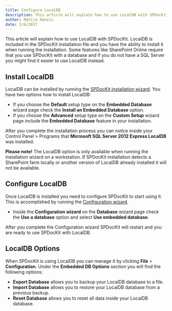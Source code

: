 ```yaml
---
title: Configure LocalDB
description: This article will explain how to use LocalDB with SPDocKit. 
author: Matija Hanzic
date: 2/6/2017
---
```


This article will explain how to use LocalDB with SPDocKit. LocalDB is included in the SPDocKit installation file and you have the ability to install it when running the installation. Some features like SharePoint Online require that you use SPDocKit with a database and if you do not have a SQL Server you might find it easier to use LocalDB instead.

## Install LocalDB

LocalDB can be installed by running the [SPDocKit installation wizard](#internal/configure/installation-guide). You have two options how to install LocalDB:

* If you choose the __Default__ setup type on the __Embedded Database__ wizard page check the __Install an Embedded Database__ option.
* If you choose the __Advanced__ setup type on the __Custom Setup__ wizard page include the __Embedded Database__ feature in your installation.

After you complete the installation process you can notice inside your Control Panel > Programs that __Microsoft SQL Server 2012 Express LocalDB__ was installed.

__Please note!__ The LocalDB option is only available when running the installation wizard on a workstation. If SPDocKit installation detects a SharePoint farm locally or another version of LocalDB already installed it will not be available.

## Configure LocalDB

Once LocalDB is installed you need to configure SPDocKit to start using it. This is accomplished by running the [Configuration wizard](#internal/configuration/configure-spdockit-database/). 

* Inside the __Configuration wizard__ on the __Database__ wizard page check the __Use a database__ option and select __Use embedded database__.

After you complete the Configuration wizard SPDocKit will restart and you are ready to use SPDocKit with LocalDB.

## LocalDB Options

When SPDocKit is using LocalDB you can manage it by clicking __File__ > __Configuration__. Under the __Embedded DB Options__ section you will find the following options:

* __Export Database__ allows you to backup your LocalDB database to a file.
* __Import Database__ allows you to restore your LocalDB database from a previous backup.
* __Reset Database__ allows you to reset all data inside your LocalDB database.




